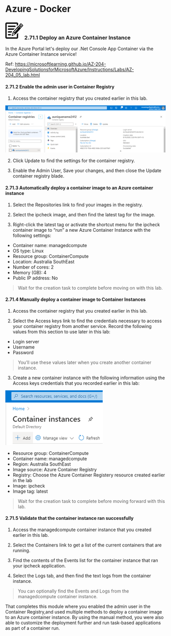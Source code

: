 # Azure - Docker

### ![Deploy an Azure Container Instance][activity] 2.71.1 Deploy an Azure Container Instance

In the Azure Portal let's deploy our .Net Console App Container via the Azure Container Instance service!

Ref: https://microsoftlearning.github.io/AZ-204-DevelopingSolutionsforMicrosoftAzure/Instructions/Labs/AZ-204_05_lab.html

#### 2.71.2 Enable the admin user in Container Registry

1. Access the container registry that you created earlier in this lab.

![Container Registry](../images/container-registry.png)

2. Click Update to find the settings for the container registry.

3. Enable the Admin User, Save your changes, and then close the Update container registry blade.

#### 2.71.3 Automatically deploy a container image to an Azure container instance

1. Select the Repositories link to find your images in the registry.

1. Select the ipcheck image, and then find the latest tag for the image.

1. Right-click the latest tag or activate the shortcut menu for the ipcheck container image to “run” a new Azure Container Instance with the following settings:

* Container name: managedcompute
* OS type: Linux
* Resource group: ContainerCompute
* Location: Australia SouthEast
* Number of cores: 2
* Memory (GB): 4
* Public IP address: No

> Wait for the creation task to complete before moving on with this lab.

#### 2.71.4 Manually deploy a container image to Container Instances

1. Access the container registry that you created earlier in this lab.

1. Select the Access keys link to find the credentials necessary to access your container registry from another service. Record the following values from this section to use later in this lab:

* Login server
* Username
* Password

> You’ll use these values later when you create another container instance.

3. Create a new container instance with the following information using the Access keys credentials that you recorded earlier in this lab:

![Container Instance](../images/container-instance.png)

* Resource group: ContainerCompute
* Container name: managedcompute
* Region: Australia SouthEast
* Image source: Azure Container Registry
* Registry: Choose the Azure Container Registery resource created earlier in the lab
* Image: ipcheck
* Image tag: latest

> Wait for the creation task to complete before moving forward with this lab.

#### 2.71.5 Validate that the container instance ran successfully

1. Access the managedcompute container instance that you created earlier in this lab.

1. Select the Containers link to get a list of the current containers that are running.

1. Find the contents of the Events list for the container instance that ran your ipcheck application.

1. Select the Logs tab, and then find the text logs from the container instance.

> You can optionally find the Events and Logs from the managedcompute container instance.

That completes this module where you enabled the admin user in the Container Registry,and used multiple methods to deploy a container image to an Azure container instance. By using the manual method, you were also able to customize the deployment further and run task-based applications as part of a container run.

[activity]: ../icons/activity.png "Workshop Activity!"
[discussion]: ../icons/discussion.png "Team Discussion!"
[reading]: ../icons/reading.png "Further Reading!"
